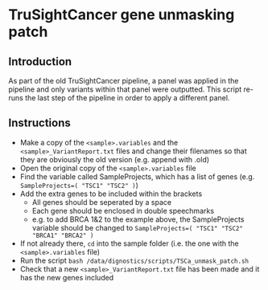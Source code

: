 # TruSightCancer gene unmasking patch

## Introduction

As part of the old TruSightCancer pipeline, a panel was applied in the pipeline and only variants within that panel were outputted. 
This script re-runs the last step of the pipeline in order to apply a different panel.

## Instructions

- Make a copy of the `<sample>.variables` and the `<sample>_VariantReport.txt` files and change their filenames so that they are obviously the old version (e.g. append with .old)
- Open the original copy of the `<sample>.variables` file
- Find the variable called SampleProjects, which has a list of genes (e.g. `SampleProjects=( "TSC1" "TSC2" )`)
- Add the extra genes to be included within the brackets
  - All genes should be seperated by a space
  - Each gene should be enclosed in double speechmarks
  - e.g. to add BRCA 1&2 to the example above, the SampleProjects variable should be changed to `SampleProjects=( "TSC1" "TSC2" "BRCA1" "BRCA2" )`
- If not already there, `cd` into the sample folder (i.e. the one with the `<sample>.variables` file)
- Run the script `bash /data/dignostics/scripts/TSCa_unmask_patch.sh`
- Check that a new `<sample>_VariantReport.txt` file has been made and it has the new genes included
